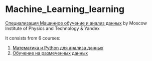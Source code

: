 # Machine_Learning_learning

[Специализация Машинное обучение и анализ данных](https://www.coursera.org/specializations/machine-learning-data-analysis) by Moscow Institute of Physics and Technology & Yandex  
  
It consists from 6 courses: 
1) [Математика и Python для анализа данных](https://www.coursera.org/learn/mathematics-and-python?specialization=machine-learning-data-analysis)  
2) [Обучение на размеченных данных](https://www.coursera.org/learn/mathematics-and-python?specialization=machine-learning-data-analysis)  
